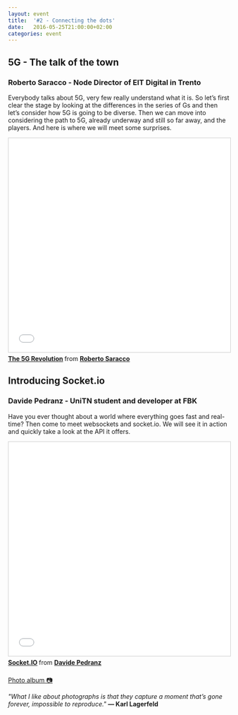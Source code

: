 ```yaml
---
layout: event
title:  '#2 - Connecting the dots'
date:   2016-05-25T21:00:00+02:00
categories: event
---
```


## 5G - The talk of the town
### Roberto Saracco - Node Director of EIT Digital in Trento

Everybody talks about 5G, very few really understand what it is. So let’s first clear the stage by looking at the differences in the series of Gs and then let’s consider how 5G is going to be diverse. Then we can move into considering the path to 5G, already underway and still so far away, and the players. And here is where we will meet some surprises.

<iframe src="//www.slideshare.net/slideshow/embed_code/key/5Hw8HeuiOF9KmH" width="595" height="485" frameborder="0" marginwidth="0" marginheight="0" scrolling="no" style="border:1px solid #CCC; border-width:1px; margin-bottom:5px; max-width: 100%;" allowfullscreen> </iframe> <div style="margin-bottom:5px"> <strong> <a href="//www.slideshare.net/franzonadiman/the-5g-revolution-by-r-saracco-eit-digital-italy" title="The 5G Revolution" target="_blank">The 5G Revolution</a> </strong> from <strong><a target="_blank" href="//www.linkedin.com/in/saracco-roberto-8283765">Roberto Saracco</a></strong> </div>

## Introducing Socket.io
### Davide Pedranz - UniTN student and developer at FBK

Have you ever thought about a world where everything goes fast and real-time? Then come to meet websockets and socket.io. We will see it in action and quickly take a look at the API it offers.

<iframe src="//www.slideshare.net/slideshow/embed_code/key/GED8oSDzTJM2ED" width="595" height="485" frameborder="0" marginwidth="0" marginheight="0" scrolling="no" style="border:1px solid #CCC; border-width:1px; margin-bottom:5px; max-width: 100%;" allowfullscreen> </iframe> <div style="margin-bottom:5px"> <strong> <a href="//www.slideshare.net/DavidePedranz/socketio-64052375" title="Socket.IO" target="_blank">Socket.IO</a> </strong> from <strong><a href="//davidepedranz.github.io" target="_blank">Davide Pedranz</a></strong> </div>
<br>
<section class ="center">
<a id="fb_photo_album" class="btn-facebook" target="_blank" href="//www.facebook.com/media/set/?set=a.504342776430349.1073741830.476076519256975&type=1&l=4830c83ddd">Photo album &#128247;</a>

*"What I like about photographs is that they capture a moment that’s gone forever, impossible to reproduce."*
**― Karl Lagerfeld**
</section>
